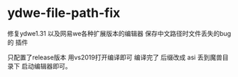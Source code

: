 # ydwe-file-path-fix
修复ydwe1.31 以及网易we各种扩展版本的编辑器  保存中文路径时文件丢失的bug的 插件



只配置了release版本  用vs2019打开编译即可   编译完了 后缀改成 asi 丢到魔兽目录下 启动编辑器即可。
